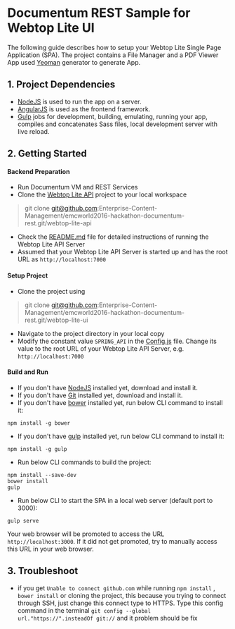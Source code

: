 # Documentum REST Sample for Webtop Lite UI

The following guide describes how to setup your Webtop Lite Single Page Application (SPA). The project contains a File Manager and a PDF Viewer App used [Yeoman](http://yeoman.io) generator to generate App.

## 1. Project Dependencies

* [NodeJS](https://nodejs.org/) is used to run the app on a server.
* [AngularJS](https://angularjs.org/) is used as the frontend framework.
* [Gulp](http://gulpjs.com/) jobs for development, building, emulating, running your app, compiles and concatenates Sass files, local development server with live reload.

## 2. Getting Started

#### Backend Preparation

* Run Documentum VM and REST Services
* Clone the [Webtop Lite API](https://github.com/Enterprise-Content-Management/emcworld2016-hackathon-documentum-rest/tree/master/webtop-lite-api) project to your local workspace
>   git clone git@github.com:Enterprise-Content-Management/emcworld2016-hackathon-documentum-rest.git/webtop-lite-api
      
* Check the [README.md](https://github.com/Enterprise-Content-Management/emcworld2016-hackathon-documentum-rest/blob/master/webtop-lite-api/README.md) file for detailed instructions of running the Webtop Lite API Server
* Assumed that your Webtop Lite API Server is started up and has the root URL as `http://localhost:7000` 

#### Setup Project

* Clone the project using 
>  git clone git@github.com:Enterprise-Content-Management/emcworld2016-hackathon-documentum-rest.git/webtop-lite-ui

* Navigate to the project directory in your local copy
* Modify the constant value `SPRING_API` in the [Config.js](https://github.com/Enterprise-Content-Management/emcworld2016-hackathon-documentum-rest/blob/master/webtop-lite-ui/src/app/filemanager/providers/config.js) file. Change its value to the root URL of your Webtop Lite API Server, e.g. `http://localhost:7000`

#### Build and Run
* If you don't have [NodeJS](https://nodejs.org/) installed yet, download and install it.
* If you don't have [Git](https://git-scm.com/) installed yet, download and install it.
* If you don't have [bower](http://bower.io/) installed yet, run below CLI command to install it:
``` 
npm install -g bower
```
* If you don't have [gulp](http://gulpjs.com/) installed yet, run below CLI command to install it:
```
npm install -g gulp
```
* Run below CLI commands to build the project:
```
npm install --save-dev
bower install 
gulp
```
* Run below CLI to start the SPA in a local web server (default port to 3000):
```
gulp serve
```
Your web browser will be promoted to access the URL `http://localhost:3000`. If it did not get promoted, try to manually access this URL in your web browser.


## 3. Troubleshoot
* if you get `Unable to connect github.com` while running `npm install` , `bower install` or cloning the project, this because you trying to connect through SSH, just change this connect type to HTTPS. Type this config command in the terminal `git config --global url."https://".insteadOf git://` and it problem should be fix
